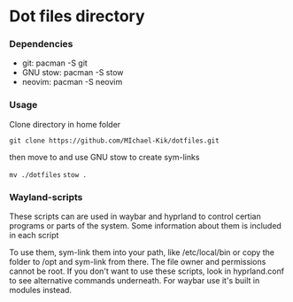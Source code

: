 # Dot files directory

### Dependencies

- git: pacman -S git
- GNU stow: pacman -S stow
- neovim: pacman -S neovim


### Usage

Clone directory in home folder

``` git clone https://github.com/MIchael-Kik/dotfiles.git ```

then move to and use GNU stow to create sym-links

```mv ./dotfiles```
```stow .``` 

### Wayland-scripts

These scripts can are used in waybar and hyprland to control certian programs or parts of the system. Some information about them is included in each script

To use them, sym-link them into your path, like /etc/local/bin or copy the folder to /opt and sym-link from there. The file owner and permissions cannot be root.
If you don't want to use these scripts, look in hyprland.conf to see alternative commands underneath. For waybar use it's built in modules instead.
